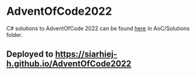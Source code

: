 # AdventOfCode2022
C# solutions to AdventOfCode 2022 can be found [here](AoC/Solutions) in AoC/Solutions folder.

## Deployed to https://siarhiej-h.github.io/AdventOfCode2022
